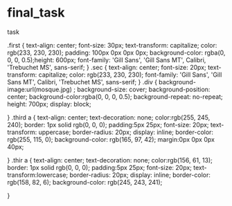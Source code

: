 # final_task
task

.first 
{
text-align: center;
font-size: 30px;
text-transform: capitalize;
color: rgb(233, 230, 230);
 padding: 100px 0px 0px 0px; 
 background-color: rgba(0, 0, 0, 0.5);height: 600px;
font-family: 'Gill Sans', 'Gill Sans MT', Calibri, 'Trebuchet MS', sans-serif;
}
.sec 
{
    text-align: center;
    font-size: 20px;
    text-transform: capitalize;
    color: rgb(233, 230, 230);
    font-family: 'Gill Sans', 'Gill Sans MT', Calibri, 'Trebuchet MS', sans-serif;
}
.div
 {
    background-image:url(mosque.jpg) ;
    background-size: cover;
    background-position: center;
    background-color:rgba(0, 0, 0, 0.5);
    background-repeat: no-repeat;
    height: 700px; 
    display: block;
   
}
.third a
{
    text-align: center;
    text-decoration: none;
    color:rgb(255, 245, 240);
    border: 1px solid rgb(0, 0, 0);
    padding:5px 25px; 
    font-size: 20px;
    text-transform: uppercase;
    border-radius: 20px;
    display: inline;
    border-color: rgb(255, 115, 0);
    background-color: rgb(165, 97, 42);
    margin:0px 0px 0px 40px;

}
.thir a
{
    text-align: center;
    text-decoration: none;
    color:rgb(156, 61, 13);
    border: 1px solid rgb(0, 0, 0);
     padding:5px 25px; 
    font-size: 20px;
    text-transform:lowercase;
    border-radius: 20px;
    display: inline;
    border-color: rgb(158, 82, 6);
    background-color: rgb(245, 243, 241);
    
}
